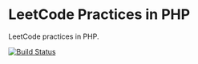 # LeetCode Practices in PHP

LeetCode practices in PHP.

<a href="https://travis-ci.org/edentsai/leetcode-practices-in-php"><img src="https://travis-ci.org/edentsai/leetcode-practices-in-php.svg" alt="Build Status"></a>
